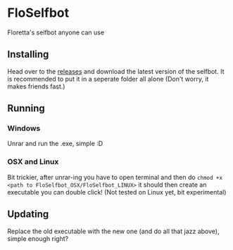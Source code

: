 # FloSelfbot
Floretta's selfbot anyone can use

## Installing
Head over to the [releases](https://github.com/Moonlington/FloSelfbot/releases) and download the latest version of the selfbot. It is recommended to put it in a seperate folder all alone (Don't worry, it makes friends fast.)

## Running
### Windows
Unrar and run the .exe, simple :D
### OSX and Linux
Bit trickier, after unrar-ing you have to open terminal and then do `chmod +x <path to FloSelfbot_OSX/FloSelfbot_LINUX>` it should then create an executable you can double click! (Not tested on Linux yet, bit experimental)

## Updating
Replace the old executable with the new one (and do all that jazz above), simple enough right?
